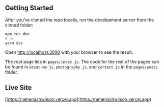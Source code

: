 ## Getting Started

After you've cloned the repo locally, run the development server from the cloned folder:

```bash
npm run dev
# or
yarn dev
```

Open [http://localhost:3000](http://localhost:3000) with your browser to see the result.

The root page lies in `pages/index.js`. The code for the rest of the pages can be found in `about-me.js`,  `photography.js`, and `contact.js` in the `pages/posts` folder.

## Live Site
[https://nehemiahwilson.vercel.app](https://nehemiahwilson.vercel.app)
